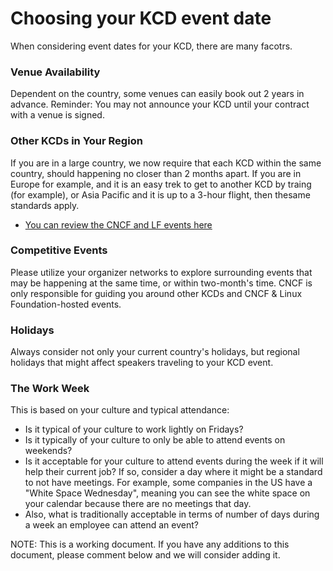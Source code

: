 # Choosing your KCD event date
When considering event dates for your KCD, there are many facotrs.

### Venue Availability
Dependent on the country, some venues can easily book out 2 years in advance. Reminder: You may not announce your KCD until your contract with a venue is signed.

### Other KCDs in Your Region
If you are in a large country, we now require that each KCD within the same country, should happening no closer than 2 months apart.
If you are in Europe for example, and it is an easy trek to get to another KCD by traing (for example), or Asia Pacific and it is up to a 3-hour flight, then thesame standards apply.
* [You can review the CNCF and LF events here](https://events.linuxfoundation.org/about/community/?_sf_s=days)

### Competitive Events
Please utilize your organizer networks to explore surrounding events that may be happening at the same time, or within two-month's time. CNCF is only responsible for guiding you around other KCDs and CNCF & Linux Foundation-hosted events.

### Holidays
Always consider not only your current country's holidays, but regional holidays that might affect speakers traveling to your KCD event.

### The Work Week
This is based on your culture and typical attendance:
* Is it typical of your culture to work lightly on Fridays?
* Is it typically of your culture to only be able to attend events on weekends?
* Is it acceptable for your culture to attend events during the week if it will help their current job? If so, consider a day where it might be a standard to not have meetings.
For example, some companies in the US have a "White Space Wednesday", meaning you can see the white space on your calendar because there are no meetings that day.
* Also, what is traditionally acceptable in terms of number of days during a week an employee can attend an event?

NOTE: This is a working document. If you have any additions to this document, please comment below and we will consider adding it.
